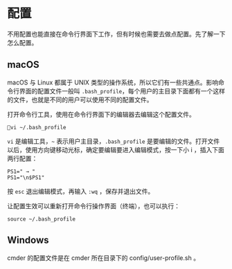 # 配置

不用配置也能直接在命令行界面下工作，但有时候也需要去做点配置。先了解一下怎么配置。

## **macOS**

macOS 与 Linux 都属于 UNIX 类型的操作系统，所以它们有一些共通点。影响命令行界面的配置文件一般叫 `.bash_profile`，每个用户的主目录下面都有一个这样的文件，也就是不同的用户可以使用不同的配置文件。

打开命令行工具，使用在命令行界面下的编辑器去编辑这个配置文件。

```
vi ~/.bash_profile
```

`vi` 是编辑工具，`~` 表示用户主目录，`.bash_profile` 是要编辑的文件。打开文件以后，使用方向键移动光标，确定要编辑要进入编辑模式，按一下小 i ，插入下面两行配置：

```
PS1=" → "
PS1="\n$PS1"
```

按 `esc` 退出编辑模式，再输入 `:wq` ，保存并退出文件。

让配置生效可以重新打开命令行操作界面（终端），也可以执行：

```
source ~/.bash_profile
```

## Windows

cmder 的配置文件是在 cmder 所在目录下的 config/user-profile.sh 。

